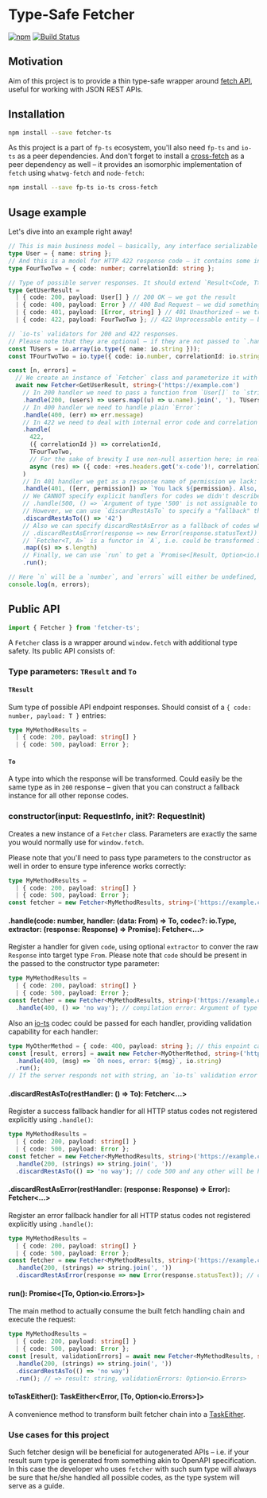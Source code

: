 # Type-Safe Fetcher

[![npm](https://img.shields.io/npm/v/fetcher-ts.svg)](https://www.npmjs.com/package/fetcher-ts)
[![Build Status](https://travis-ci.org/YBogomolov/fetcher-ts.svg)](https://travis-ci.org/YBogomolov/fetcher-ts)

## Motivation
Aim of this project is to provide a thin type-safe wrapper around [fetch API](https://developer.mozilla.org/en-US/docs/Web/API/Fetch_API), useful for working with JSON REST APIs.

## Installation

```sh
npm install --save fetcher-ts
```

As this project is a part of `fp-ts` ecosystem, you'll also need `fp-ts` and `io-ts` as a peer dependencies. And don't forget to install a [cross-fetch](https://github.com/lquixada/cross-fetch) as a peer dependency as well – it provides an isomorphic implementation of `fetch` using `whatwg-fetch` and `node-fetch`:

```sh
npm install --save fp-ts io-ts cross-fetch
```

## Usage example

Let's dive into an example right away!

```ts
// This is main business model – basically, any interface serializable to JSON you can imagine
type User = { name: string };
// And this is a model for HTTP 422 response code – it contains some internal code plus correlation ID from logging system
type FourTwoTwo = { code: number; correlationId: string };

// Type of possible server responses. It should extend `Result<Code, T>` from `fetcher`:
type GetUserResult =
  | { code: 200, payload: User[] } // 200 OK – we got the result
  | { code: 400, payload: Error } // 400 Bad Request – we did something wrong
  | { code: 401, payload: [Error, string] } // 401 Unauthorized – we tried requesting a resource we don't have access to
  | { code: 422, payload: FourTwoTwo }; // 422 Unprocessable entity – business logic error from some internal system

// `io-ts` validators for 200 and 422 responses.
// Please note that they are optional – if they are not passed to `.handle()`, the validation stage will be skipped.
const TUsers = io.array(io.type({ name: io.string }));
const TFourTwoTwo = io.type({ code: io.number, correlationId: io.string });

const [n, errors] = 
  // We create an instance of `Fetcher` class and parameterize it with our response type and final transformation result we want:
  await new Fetcher<GetUserResult, string>('https://example.com')
    // In 200 handler we need to pass a function from `User[]` to `string`, as specified in `Fetcher` parameters:
    .handle(200, (users) => users.map((u) => u.name).join(', '), TUsers)
    // In 400 handler we need to handle plain `Error`:
    .handle(400, (err) => err.message)
    // In 422 we need to deal with internal error code and correlation ID:
    .handle(
      422,
      ({ correlationId }) => correlationId,
      TFourTwoTwo,
      // For the sake of brewity I use non-null assertion here; in real code you should check for presence:
      async (res) => ({ code: +res.headers.get('x-code')!, correlationId: res.headers.get('x-correlation-id')! }),
    )
    // In 401 handler we get as a response name of permission we lack:
    .handle(401, ([err, permission]) => `You lack ${permission}. Also, ${err.message}`)
    // We CANNOT specify explicit handlers for codes we didn't describe in the `GetUserResult` type:
    // .handle(500, () => `Argument of type '500' is not assignable to parameter of type 'never'`)
    // However, we can use `discardRestAsTo` to specify a "fallback" thunk of 'To' which will be executed for any codes which are not explicitly handled:
    .discardRestAsTo(() => '42')
    // Also we can specify discardRestAsError as a fallback of codes which are not handled. Only one of discards will be executed.
    // .discardRestAsError(response => new Error(response.statusText))
    // `Fetcher<T, A>` is a functor in `A`, i.e. could be transformed into `Fetcher<T, B>`:
    .map((s) => s.length)
    // Finally, we can use `run` to get a `Promise<[Result, Option<io.Errors>]>`:
    .run();

// Here `n` will be a `number`, and `errors` will either be undefined, or an instance of `io.Errors`:
console.log(n, errors);
```

## Public API

```ts
import { Fetcher } from 'fetcher-ts';
```

A `Fetcher` class is a wrapper around `window.fetch` with additional type safety. Its public API consists of:

### Type parameters: `TResult` and `To`

#### `TResult`

Sum type of possible API endpoint responses. Should consist of a `{ code: number, payload: T }` entries:

```ts
type MyMethodResults = 
  | { code: 200, payload: string[] } 
  | { code: 500, payload: Error };
```

#### `To`

A type into which the response will be transformed. Could easily be the same type as in `200` response – given that you can construct a fallback instance for all other reponse codes.

### constructor(input: RequestInfo, init?: RequestInit)

Creates a new instance of a `Fetcher` class. Parameters are exactly the same you would normally use for `window.fetch`.

Please note that you'll need to pass type parameters to the constructor as well in order to ensure type inference works correctly:

```ts
type MyMethodResults = 
  | { code: 200, payload: string[] } 
  | { code: 500, payload: Error };
const fetcher = new Fetcher<MyMethodResults, string>('https://example.com');
```

#### .handle(code: number, handler: (data: From) => To, codec?: io.Type<From>, extractor: (response: Response) => Promise<From>): Fetcher<...>

Register a handler for given `code`, using optional `extractor` to conver the raw `Response` into target type `From`. Please note that `code` should be present in the passed to the constructor type parameter:

```ts
type MyMethodResults = 
  | { code: 200, payload: string[] } 
  | { code: 500, payload: Error };
const fetcher = new Fetcher<MyMethodResults, string>('https://example.com')
  .handle(400, () => 'no way'); // compilation error: Argument of type '400' is not assignable to parameter of type 'never'
```

Also an [io-ts](https://gcanti.github.io/io-ts/) codec could be passed for each handler, providing validation capability for each handler:

```ts
type MyOtherMethod = { code: 400, payload: string }; // this enpoint can only fail with a text of an error :(
const [result, errors] = await new Fetcher<MyOtherMethod, string>('https://example.com/other')
  .handle(400, (msg) => `Oh noes, error: ${msg}`, io.string)
  .run();
// If the server responds not with string, an `io-ts` validation error will be present in `errors` (`Some<Errors>`).
```

#### .discardRestAsTo(restHandler: () => To): Fetcher<...>

Register a success fallback handler for all HTTP status codes not registered explicitly using `.handle()`:

```ts
type MyMethodResults = 
  | { code: 200, payload: string[] } 
  | { code: 500, payload: Error };
const fetcher = new Fetcher<MyMethodResults, string>('https://example.com')
  .handle(200, (strings) => string.join(', '))
  .discardRestAsTo(() => 'no way'); // code 500 and any other will be handled by this thunk
```
#### .discardRestAsError(restHandler: (response: Response) => Error): Fetcher<...>

Register an error fallback handler for all HTTP status codes not registered explicitly using `.handle()`:

```ts
type MyMethodResults = 
  | { code: 200, payload: string[] } 
  | { code: 500, payload: Error };
const fetcher = new Fetcher<MyMethodResults, string>('https://example.com')
  .handle(200, (strings) => string.join(', '))
  .discardRestAsError(response => new Error(response.statusText)); // code 500 and any other will be handled by this thunk
```


#### run(): Promise<[To, Option<io.Errors>]>

The main method to actually consume the built fetch handling chain and execute the request:

```ts
type MyMethodResults = 
  | { code: 200, payload: string[] } 
  | { code: 500, payload: Error };
const [result, validationErrors] = await new Fetcher<MyMethodResults, string>('https://example.com')
  .handle(200, (strings) => string.join(', '))
  .discardRestAsTo(() => 'no way')
  .run(); // => result: string, validationErrors: Option<io.Errors>
```

#### toTaskEither(): TaskEither<Error, [To, Option<io.Errors>]>

A convenience method to transform built fetcher chain into a [TaskEither](https://gcanti.github.io/fp-ts/modules/TaskEither.ts.html).

### Use cases for this project

Such fetcher design will be beneficial for autogenerated APIs – i.e. if your result sum type is generated from something akin to OpenAPI specification. In this case the developer who uses `fetcher` with such sum type will always be sure that he/she handled all possible codes, as the type system will serve as a guide.
